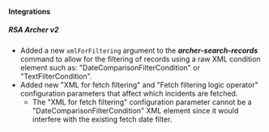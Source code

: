 
#### Integrations

##### RSA Archer v2

- Added a new `xmlForFiltering` argument to the ***archer-search-records*** command to allow for the filtering of records using a raw XML condition element such as: "DateComparisonFilterCondition" or "TextFilterCondition".
- Added new "XML for fetch filtering" and "Fetch filtering logic operator" configuration parameters that affect which incidents are fetched.
  - The "XML for fetch filtering" configuration parameter cannot be a "DateComparisonFilterCondition" XML element since it would interfere with the existing fetch date filter.
